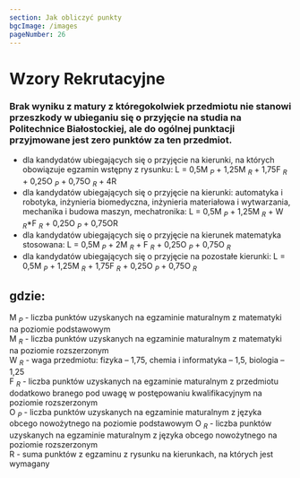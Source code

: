 ```yaml
---
section: Jak obliczyć punkty
bgcImage: /images
pageNumber: 26
---
```


# Wzory Rekrutacyjne

### Brak wyniku z matury z któregokolwiek przedmiotu nie stanowi przeszkody w ubieganiu się o przyjęcie na studia na Politechnice Białostockiej, ale do ogólnej punktacji przyjmowane jest zero punktów za ten przedmiot.

- dla kandydatów ubiegających się o przyjęcie na kierunki, na których obowiązuje egzamin wstępny z rysunku: L = 0,5M $_P$ + 1,25M $_R$ + 1,75F $_R$ + 0,25O $_P$ + 0,75O $_R$ + 4R
- dla kandydatów ubiegających się o przyjęcie na kierunki:
  automatyka i robotyka, inżynieria biomedyczna, inżynieria materiałowa
  i wytwarzania, mechanika i budowa maszyn, mechatronika: L = 0,5M $_P$ + 1,25M $_R$ + W $_R$\*F $_R$ + 0,25O $_P$ + 0,75OR
- dla kandydatów ubiegających się o przyjęcie na kierunek matematyka
  stosowana: L = 0,5M $_P$ + 2M $_R$ + F $_R$ + 0,25O $_P$ + 0,75O $_R$
- dla kandydatów ubiegających się o przyjęcie na pozostałe kierunki: L = 0,5M $_P$ + 1,25M $_R$ + 1,75F $_R$ + 0,25O $_P$ + 0,75O $_R$

## gdzie:

M $_P$ - liczba punktów uzyskanych na egzaminie maturalnym z matematyki na poziomie podstawowym  
M $_R$ - liczba punktów uzyskanych na egzaminie maturalnym z matematyki na poziomie rozszerzonym  
W $_R$ - waga przedmiotu: fizyka – 1,75, chemia i informatyka – 1,5, biologia – 1,25  
F $_R$ - liczba punktów uzyskanych na egzaminie maturalnym z przedmiotu dodatkowo branego pod uwagę w postępowaniu kwalifikacyjnym na poziomie rozszerzonym  
O $_P$ - liczba punktów uzyskanych na egzaminie maturalnym z języka obcego nowożytnego na poziomie podstawowym
O $_R$ - liczba punktów uzyskanych na egzaminie maturalnym z języka obcego nowożytnego na poziomie rozszerzonym  
R - suma punktów z egzaminu z rysunku na kierunkach, na których jest wymagany
